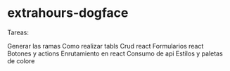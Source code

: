 # extrahours-dogface

Tareas:

Generar las ramas
Como realizar tabls
Crud react
Formularios react
Botones y actions
Enrutamiento en react
Consumo de api
Estilos y paletas de colore

